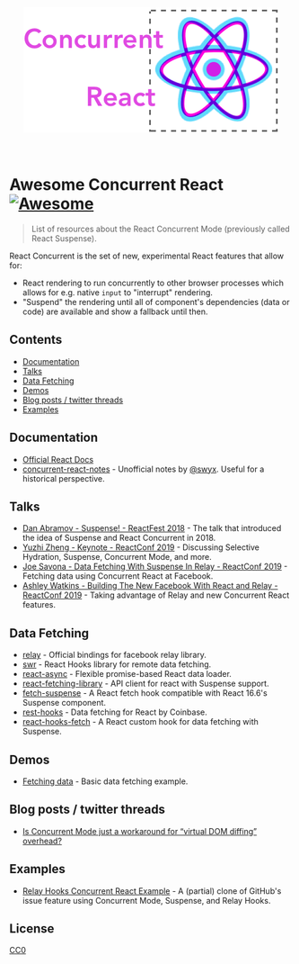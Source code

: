 <div align="center">
	<a href="react_concurrent_logo.png"><img src="react_concurrent_logo.png" alt="react-concurrent-logo"></a>
	<br>
	<br>
	<br>
</div>

# Awesome Concurrent React [![Awesome](https://awesome.re/badge.svg)](https://awesome.re)

> List of resources about the React Concurrent Mode (previously called React Suspense). 

React Concurrent is the set of new, experimental React features that allow for:
- React rendering to run concurrently to other browser processes which allows for e.g. native `input` to "interrupt" rendering.
- "Suspend" the rendering until all of component's dependencies (data or code) are available and show a fallback until then.

## Contents
- [Documentation](#documentation)
- [Talks](#talks)
- [Data Fetching](#data-fetching)
- [Demos](#demos)
- [Blog posts / twitter threads](#blog-posts--twitter-threads)
- [Examples](#examples)

## Documentation

- [Official React Docs](https://reactjs.org/docs/concurrent-mode-intro.html)
- [concurrent-react-notes](https://github.com/sw-yx/concurrent-react-notes) - Unofficial notes by [@swyx](https://github.com/sw-yx). Useful for a historical perspective.

## Talks

- [Dan Abramov - Suspense! - ReactFest 2018](https://www.youtube.com/watch?v=6g3g0Q_XVb4&feature=youtu.be) - The talk that introduced the idea of Suspense and React Concurrent in 2018.
- [Yuzhi Zheng - Keynote - ReactConf 2019](https://www.youtube.com/watch?v=uXEEL9mrkAQ) - Discussing Selective Hydration, Suspense, Concurrent Mode, and more.
- [Joe Savona - Data Fetching With Suspense In Relay - ReactConf 2019](https://www.youtube.com/watch?v=Tl0S7QkxFE4) - Fetching data using Concurrent React at Facebook.
- [Ashley Watkins - Building The New Facebook With React and Relay - ReactConf 2019](https://www.youtube.com/watch?v=KT3XKDBZW7M) - Taking advantage of Relay and new Concurrent React features.

## Data Fetching

- [relay](https://relay.dev/docs/en/experimental/a-guided-tour-of-relay#loading-states-with-suspense) - Official bindings for facebook relay library.
- [swr](https://github.com/zeit/swr) - React Hooks library for remote data fetching.
- [react-async](https://github.com/async-library/react-async) - Flexible promise-based React data loader.
- [react-fetching-library](https://github.com/marcin-piela/react-fetching-library) - API client for react with Suspense support.
- [fetch-suspense](https://github.com/CharlesStover/fetch-suspense) - A React fetch hook compatible with React 16.6's Suspense component.
- [rest-hooks](https://github.com/coinbase/rest-hooks) - Data fetching for React by Coinbase.
- [react-hooks-fetch](https://github.com/dai-shi/react-hooks-fetch) - A React custom hook for data fetching with Suspense.

## Demos
- [Fetching data](https://codesandbox.io/s/frosty-hermann-bztrp) - Basic data fetching example.

## Blog posts / twitter threads
- [Is Concurrent Mode just a workaround for “virtual DOM diffing” overhead?](https://twitter.com/dan_abramov/status/1120971795425832961)

## Examples
- [Relay Hooks Concurrent React Example](https://github.com/relayjs/relay-examples/blob/master/issue-tracker/README.md) - A (partial) clone of GitHub's issue feature using Concurrent Mode, Suspense, and Relay Hooks.

## License

[CC0](https://github.com/michalczaplinski/awesome-concurrent-react)

